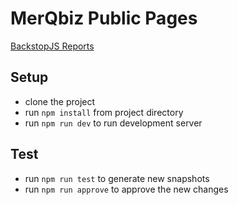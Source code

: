 # MerQbiz Public Pages
[BackstopJS Reports](https://github.com/cliffpyles/merqbiz-grommet/tree/develop/backstop_data/html_report/index.html "BackstopJS Report")

## Setup

- clone the project
- run `npm install` from project directory
- run `npm run dev` to run development server

## Test

- run `npm run test` to generate new snapshots
- run `npm run approve` to approve the new changes